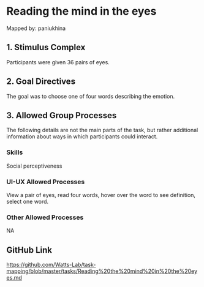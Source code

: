 # Reading the mind in the eyes

Mapped by: paniukhina 

## 1. Stimulus Complex 
Participants were given 36 pairs of eyes.

## 2. Goal Directives 
The goal was to choose one of four words describing the emotion.

## 3. Allowed Group Processes 
The following details are not the main parts of the task, but rather additional information about ways in which participants could interact.

### Skills 
Social perceptiveness

### UI-UX Allowed Processes
View a pair of eyes, read four words, hover over the word to see definition, select one word.

### Other Allowed Processes
NA

## GitHub Link 
https://github.com/Watts-Lab/task-mapping/blob/master/tasks/Reading%20the%20mind%20in%20the%20eyes.md